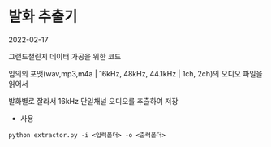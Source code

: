 # 발화 추출기   
2022-02-17
  
그랜드챌린지 데이터 가공을 위한 코드    

임의의 포맷(wav,mp3,m4a | 16kHz, 48kHz, 44.1kHz | 1ch, 2ch)의 오디오 파일을 읽어서  

발화별로 잘라서 16kHz 단일채널 오디오를 추출하여 저장  

+ 사용  

```
python extractor.py -i <입력폴더> -o <출력폴더>
```